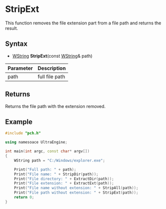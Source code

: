# StripExt #
This function removes the file extension part from a file path and returns the result.

## Syntax ##
- [WString](WString) **StripExt**(const [WString](WString)& path)

| Parameter | Description |
| --- | --- |
| path | full file path |

## Returns ##
Returns the file path with the extension removed.

## Example
```c++
#include "pch.h"

using namesoace UltraEngine;

int main(int argc, const char* argv[])
{
	WString path = "C:/Windows/explorer.exe";

	Print("Full path: " + path);
	Print("File name: " + StripDir(path));
	Print("File directory: " + ExtractDir(path));
	Print("File extension: " + ExtractExt(path));	
	Print("File name without extension: " + StripAll(path));
	Print("File path without extension: " + StripExt(path));
	return 0;
}
```